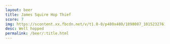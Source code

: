 ```yaml
---
layout: beer
title: James Squire Hop Thief
score: 7
img: https://scontent.xx.fbcdn.net/v/t1.0-0/p480x480/1898087_10152327617588745_1756511326_n.jpg?oh=44f8012ecf30be6de69aa3c1d2af0ff9&oe=583A43EB
desc: Well hopped
permalink: /beer/:title.html
---
```

